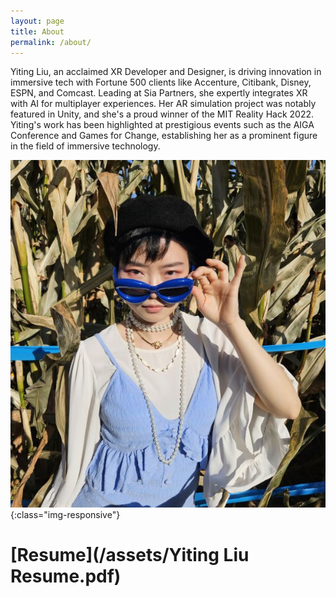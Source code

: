 ```yaml
---
layout: page
title: About
permalink: /about/
---
```

Yiting Liu, an acclaimed XR Developer and Designer, is driving innovation in immersive tech with Fortune 500 clients like Accenture, Citibank, Disney, ESPN, and Comcast. Leading at Sia Partners, she expertly integrates XR with AI for multiplayer experiences. Her AR simulation project was notably featured in Unity, and she's a proud winner of the MIT Reality Hack 2022. Yiting's work has been highlighted at prestigious events such as the AIGA Conference and Games for Change, establishing her as a prominent figure in the field of immersive technology.

![/assets/profile_square.jpg](/assets/profile_square.jpg){:class="img-responsive"}

# [Resume](/assets/Yiting Liu Resume.pdf)


<style>
mark {
	background-color: transparent;
}

img {
	max-width: 100%;
}
.column-list {
	display: block;
}

#twofive{
    width:100%;
	
}
#sevenfive{
    width:100%;
}
.column-resume {
	padding: 0 0.5em;
}



 @media only screen and (min-width:600px){
img {
    max-height: 100vh;
	object-fit: contain;
}
    
.column-list {
	display: flex;
	justify-content: space-between;
}

#twofive{
    width:30%;
}
#sevenfive{
    width:70%;
}
.column-resume {
	padding: 0 1em;
}

 }

.highlight-red {
	color: rgb(224,62,62);
}

.highlight-red_background {
	background: rgb(251,228,228);
}
.block-color-default {
	color: inherit;
	fill: inherit;
}

.block-color-red {
	color: rgb(224,62,62);
	fill: rgb(224,62,62);
}
.block-color-red_background {
	background: rgb(251,228,228);
}
    </style>
<!-- 
<div class="page-body"><div  class="column-list"><div  id="sevenfive" class="column-resume"><h2 id="4e6b8af1-a6d0-48b6-af4f-33c5e74b9a2d" class="">Creative Technologist </h2><figure  class="image"><a href="/about"><img style="width:288px" src="/assets/logo_yiting.png"/></a></figure><hr/><h2  class="">Work Experiences </h2><h3  class="block-color-red"><mark class="highlight-red"><strong>Creative Technologist </strong></mark></h3><p  class="block-color-red"><strong>Future Colossal | July. 2021 - Present</strong></p><p  class="">Execute Unity Development and Computer Vision with depth sensors, UDP communication, and projection mapping.</p><p id="278668a1-a23c-4525-9281-ec1647c32800" class="">Build customizable tools in Unity dynamically for style transfer applications, green/blue screen keying, and scene management.</p><p  class="">Successfully led and deployed two immersive experiences within two months.</p><h3 class=""><mark class="highlight-red"><strong>Graduate Assistant (Code!1 &amp; Code!2)</strong></mark></h3><p  class="block-color-red"><strong>NYU ITP | Sep. 2020 - Present</strong></p><p id="33efca74-1120-46be-bda7-08ff54d64ef0" class="">Utilize Google Classroom and forum to grade students and give them detailed feedback weekly on the creative coding tool p5.js.</p><h3  class="block-color-red"><strong>AR Developer</strong></h3><p id="c8d02f32-b24e-481f-998b-2624bb03b071" class="block-color-red"><a href="https://www.resilience2032.com/"><strong>Resilience 2032</strong></a><strong> | Jun. 2020 - Oct. 2020</strong></p><p  class="">Implemented <a href="https://www.linkedin.com/in/yitingliu97/detail/treasury/position:1685345739/?entityUrn=urn%3Ali%3Afsd_profileTreasuryMedia%3A(ACoAABqc-fwBL0MHQ0hDixdB6_ueu5bDffp9Dhs%2C1602814321830)&amp;parentEntityUrn=urn%3Ali%3Afsd_profilePosition%3A(ACoAABqc-fwBL0MHQ0hDixdB6_ueu5bDffp9Dhs%2C1685345739)&amp;section=position%3A1685345739&amp;treasuryCount=1&amp;lipi=urn%3Ali%3Apage%3Ad_flagship3_profile_view_base%3B206ufDqXSkuUY6gUSnOgIA%3D%3D&amp;licu=urn%3Ali%3Acontrol%3Ad_flagship3_profile_view_base-treasury_thumbnail_cell">four AR filters</a> to enhance the social media immersive experience for the 2032 narrative.</p><p  class="">Introduced creative directions to improve the outreach to the targeted audience.</p><h3 id="3302af03-e477-47cf-abb3-8ca7119c63d3" class="block-color-red"><strong>Web AR Developer</strong></h3><p id="fc488069-c708-4ecc-9cfc-d7ef7cd7b055" class="block-color-red"><a href="https://octaviaxr.github.io/"><strong>Octavia Immersive</strong></a><strong> | Jun. 2020 - Oct. 2020</strong></p><p class="">Implemented web AR using head tracking tools in three.js for <a href="https://www.linkedin.com/in/yitingliu97/detail/treasury/position:1684077434/?entityUrn=urn%3Ali%3Afsd_profileTreasuryMedia%3A(ACoAABqc-fwBL0MHQ0hDixdB6_ueu5bDffp9Dhs%2C1602597014383)&amp;parentEntityUrn=urn%3Ali%3Afsd_profilePosition%3A(ACoAABqc-fwBL0MHQ0hDixdB6_ueu5bDffp9Dhs%2C1684077434)&amp;section=position%3A1684077434&amp;treasuryCount=1&amp;lipi=urn%3Ali%3Apage%3Ad_flagship3_profile_view_base%3BkJNkrjZbQtG3PUnV8OwBLw%3D%3D&amp;licu=urn%3Ali%3Acontrol%3Ad_flagship3_profile_view_base-treasury_thumbnail_cell">Electric Dreams Festival 2020</a>.</p><h3 id="846474be-7f2c-4d15-88df-4fc25d619027" class="block-color-red"><strong>Creative Technologist</strong></h3><p id="80d07947-f306-4ae0-a40b-3c15ad83c088" class="block-color-red"><a href="https://yitingliu.com/work/authentic-or-not.html"><strong>Authentic or Not</strong></a><strong> | Nov. 2019 - Dec. 2019 </strong></p><p  class="">Built an interactive game to learn recipes using Arduino and p5.js.</p><p   class="">Exhibited for ITP Winter Show 2019 &amp; Liberty Science Center for EWeek 2020.</p><p id="fa2106bc-aae5-4833-ac3d-4ff8c44207e7" class="">Attracted more than 3000 people with our game.</p><p id="278cc9be-4401-4913-9489-e14b6270d3a6" class="">
</p></div><div  style="width:25%" class="column"><h2 id="9f0fd1bb-79e1-46fd-831b-6c31b2bf4ef9" class="">Contact </h2><p   class="">+1 - (608)-580-2350</p><p  class="">yiting@yitingliu.com</p><p id="5f7a8681-8d97-4419-8565-6900dee88344" class=""><a href="https://www.linkedin.com/in/yitingliu97/">YitingLiu97</a></p><p id="fe044532-efbe-41aa-9e6b-b59ae787b418" class=""><a href="https://www.instagram.com/yliu.designs/">@yliu.designs</a></p><p id="487dff4e-a21e-408d-a374-076c9edc7cbb" class=""><a href="https://yitingliu.com/">www.yitingliu.com</a></p><h2 id="4fb12a41-0621-4311-ad89-591af736470b" class="">Education</h2><p id="cd21da55-c17f-4937-8011-896bef591516" class=""><mark class="highlight-red"><em><strong>New York University</strong></em></mark></p><p id="d190b53c-b043-4ef6-a4d2-b1477aa9f91a" class="">Master of Professional Studies - May 2021</p><p id="f949fe64-2b32-450e-be73-83804158a2a6" class=""><mark class="highlight-red"><em><strong>University of Wisconsin-Madison</strong></em></mark></p><p id="1e3cf325-90ee-4494-afcd-4640d09a3e5b" class="">Bachelor of Business Administration &amp; Letters and Science - May 2019</p><p id="4180becc-3f11-4c56-a3a2-bfcd46a802dc" class="">
</p><h2 id="e595d0e7-c8df-49d7-b49b-7f864a60a4b6" class="">Awards</h2><p id="19dc248b-6d17-4ba3-b047-444f4a79ec05" class=""><a href="https://devpost.com/software/lifelines">MIT Reality Hackathon Winner</a> - 2022</p><p id="8e8c2628-7846-40ad-af6b-d73b375bcd87" class=""><a href="https://erencaylak.itch.io/trial-day">ComplexityJam [Cash Award for Development]</a> - 2020</p><p id="43662811-9827-4b1c-9f00-4a0adeb43cd7" class="">Adobe Creative Jam [People’s Choice Award &amp; Runner Up for the Judges’ Award] - 2018</p><h2 id="eb77af5e-d85b-4aef-bd3c-f7dcedb94278" class="">Skills </h2><p id="dbea907b-2eb7-426c-bfe5-965f51ebdbcb" class=""><mark class="highlight-red"><strong>Web</strong></mark></p><p id="ecc6b894-c064-43d0-b759-6ad9adfe30e2" class="">HTML5, CSS, Javascript, mySQL, Node, DigitalOcean, Heroku, MongoDB, Glitch.</p><p id="9c37bd79-9263-4918-9cf7-688db7cec296" class=""><mark class="highlight-red"><strong>Software</strong></mark></p><p id="676dcb1e-06e7-43b4-8fa5-70fc7ab5c96b" class="">Unity, Unreal, Spark AR, Blender, Cinema4D, Adobe Creative Suite, Ableton Live, Max/MSP, Processing, Arduino.</p><p id="acff7416-9e20-462c-ba36-3b70fa9883ea" class=""><mark class="highlight-red"><strong>Others</strong></mark></p><p id="1ccf2b55-024b-4503-9773-79bc6dbba05c" class="">Computer Music, Machine Learning, Laser Cutting, Rapid Prototyping,
Product Design, Fabrication, Physical Computing, Creative Coding.</p><p id="13350063-21f2-4413-8ab1-d373de33cbe6" class="">
</p></div></div><p id="217281ee-2fee-45da-91e6-6b6cee106549" class=""> -->




